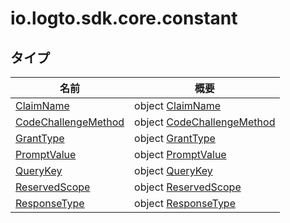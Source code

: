# io.logto.sdk.core.constant

## タイプ

| 名前                                                   | 概要                                                          |
| ------------------------------------------------------ | ------------------------------------------------------------- |
| [ClaimName](-claim-name/index.md)                      | object [ClaimName](-claim-name/index.md)                      |
| [CodeChallengeMethod](-code-challenge-method/index.md) | object [CodeChallengeMethod](-code-challenge-method/index.md) |
| [GrantType](-grant-type/index.md)                      | object [GrantType](-grant-type/index.md)                      |
| [PromptValue](-prompt-value/index.md)                  | object [PromptValue](-prompt-value/index.md)                  |
| [QueryKey](-query-key/index.md)                        | object [QueryKey](-query-key/index.md)                        |
| [ReservedScope](-reserved-scope/index.md)              | object [ReservedScope](-reserved-scope/index.md)              |
| [ResponseType](-response-type/index.md)                | object [ResponseType](-response-type/index.md)                |